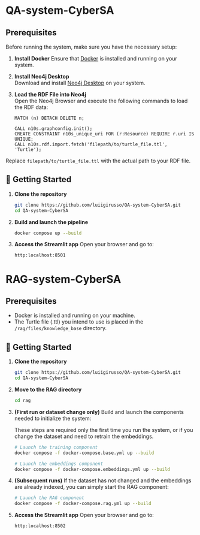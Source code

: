 # QA-system-CyberSA
## Prerequisites

Before running the system, make sure you have the necessary setup:

1. **Install Docker**
   Ensure that [Docker](https://docs.docker.com/get-started/get-docker/) is installed and running on your system.

2. **Install Neo4j Desktop**  
   Download and install [Neo4j Desktop](https://neo4j.com/download/) on your system.

3. **Load the RDF File into Neo4j**  
   Open the Neo4j Browser and execute the following commands to load the RDF data:

   ```cypher
   MATCH (n) DETACH DELETE n;

   CALL n10s.graphconfig.init();
   CREATE CONSTRAINT n10s_unique_uri FOR (r:Resource) REQUIRE r.uri IS UNIQUE;
   CALL n10s.rdf.import.fetch('filepath/to/turtle_file.ttl', 'Turtle');

Replace `filepath/to/turtle_file.ttl` with the actual path to your RDF file.

## 🚀 Getting Started
1. **Clone the repository**
   ```bash
   git clone https://github.com/luiigirusso/QA-system-CyberSA.git
   cd QA-system-CyberSA
   ```
2. **Build and launch the pipeline**
   ```bash
   docker compose up --build
   ```
3. **Access the Streamlit app**
   Open your browser and go to:
   ```arduino
   http:localhost:8501
   ```

# RAG-system-CyberSA
## Prerequisites

+ Docker is installed and running on your machine.
+ The Turtle file (.ttl) you intend to use is placed in the `/rag/files/knowledge_base` directory.

## 🚀 Getting Started
1. **Clone the repository**
   ```bash
   git clone https://github.com/luiigirusso/QA-system-CyberSA.git
   cd QA-system-CyberSA
   ```
2. **Move to the RAG directory**
   ```bash
   cd rag
   ```
3. **(First run or dataset change only)** Build and launch the components needed to initialize the system:

   These steps are required only the first time you run the system, or if you change the dataset and need to retrain the embeddings.
   ```bash
   # Launch the training component
   docker compose -f docker-compose.base.yml up --build

   # Launch the embeddings component
   docker compose -f docker-compose.embeddings.yml up --build
   ```

4. **(Subsequent runs)** If the dataset has not changed and the embeddings are already indexed, you can simply start the RAG component:
   ```bash
   # Launch the RAG component
   docker compose -f docker-compose.rag.yml up --build
   ```

5. **Access the Streamlit app**
   Open your browser and go to:
   ```arduino
   http:localhost:8502
   ```

